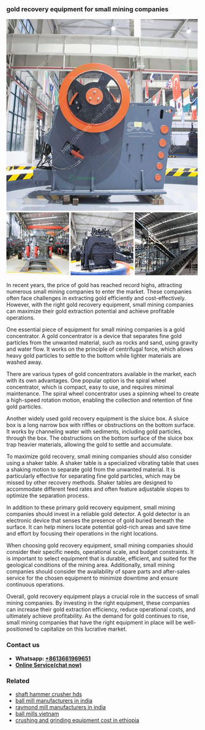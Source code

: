 <h3>gold recovery equipment for small mining companies</h3><img src='1704791576.jpg' alt=''><p>In recent years, the price of gold has reached record highs, attracting numerous small mining companies to enter the market. These companies often face challenges in extracting gold efficiently and cost-effectively. However, with the right gold recovery equipment, small mining companies can maximize their gold extraction potential and achieve profitable operations.</p><p>One essential piece of equipment for small mining companies is a gold concentrator. A gold concentrator is a device that separates fine gold particles from the unwanted material, such as rocks and sand, using gravity and water flow. It works on the principle of centrifugal force, which allows heavy gold particles to settle to the bottom while lighter materials are washed away.</p><p>There are various types of gold concentrators available in the market, each with its own advantages. One popular option is the spiral wheel concentrator, which is compact, easy to use, and requires minimal maintenance. The spiral wheel concentrator uses a spinning wheel to create a high-speed rotation motion, enabling the collection and retention of fine gold particles.</p><p>Another widely used gold recovery equipment is the sluice box. A sluice box is a long narrow box with riffles or obstructions on the bottom surface. It works by channeling water with sediments, including gold particles, through the box. The obstructions on the bottom surface of the sluice box trap heavier materials, allowing the gold to settle and accumulate.</p><p>To maximize gold recovery, small mining companies should also consider using a shaker table. A shaker table is a specialized vibrating table that uses a shaking motion to separate gold from the unwanted material. It is particularly effective for separating fine gold particles, which may be missed by other recovery methods. Shaker tables are designed to accommodate different feed rates and often feature adjustable slopes to optimize the separation process.</p><p>In addition to these primary gold recovery equipment, small mining companies should invest in a reliable gold detector. A gold detector is an electronic device that senses the presence of gold buried beneath the surface. It can help miners locate potential gold-rich areas and save time and effort by focusing their operations in the right locations.</p><p>When choosing gold recovery equipment, small mining companies should consider their specific needs, operational scale, and budget constraints. It is important to select equipment that is durable, efficient, and suited for the geological conditions of the mining area. Additionally, small mining companies should consider the availability of spare parts and after-sales service for the chosen equipment to minimize downtime and ensure continuous operations.</p><p>Overall, gold recovery equipment plays a crucial role in the success of small mining companies. By investing in the right equipment, these companies can increase their gold extraction efficiency, reduce operational costs, and ultimately achieve profitability. As the demand for gold continues to rise, small mining companies that have the right equipment in place will be well-positioned to capitalize on this lucrative market.</p><h3>Contact us</h3><ul><li><strong>Whatsapp:&nbsp;<a href="https://wa.me/8613661969651">+8613661969651</a></strong></li><li><a href="https://swt.shibang-china.com/?git&amp;zhl&amp;gold recovery equipment for small mining companies"><strong>Online Service(chat now)</strong></a></li></ul><h3>Related</h3><ul><li><a href='shaft hammer crusher hds.md'>shaft hammer crusher hds</a></li><li><a href='ball mill manufacturers in india.md'>ball mill manufacturers in india</a></li><li><a href='raymond mill manufacturers in india.md'>raymond mill manufacturers in india</a></li><li><a href='ball mills vietnam.md'>ball mills vietnam</a></li><li><a href='crushing and grinding equipment cost in ethiopia.md'>crushing and grinding equipment cost in ethiopia</a></li></ul>